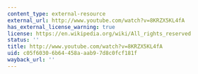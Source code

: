 ```yaml
---
content_type: external-resource
external_url: http://www.youtube.com/watch?v=8KRZX5KL4fA
has_external_license_warning: true
license: https://en.wikipedia.org/wiki/All_rights_reserved
status: ''
title: http://www.youtube.com/watch?v=8KRZX5KL4fA
uid: c05f6030-6b64-458a-aab9-7d8c0fcf181f
wayback_url: ''
---
```

